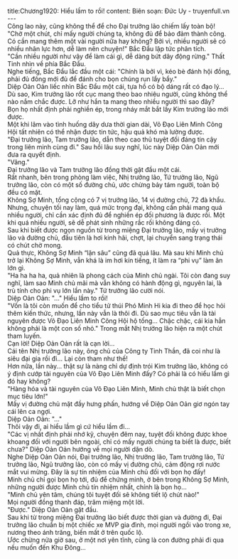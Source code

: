 title:Chương1920: Hiểu lầm to rồi!
content:
Biên soạn: Đức Uy - truyenfull.vn<br>---<br>Công lao này, cũng không thể để cho Đại trưởng lão chiếm lấy toàn bộ!<br>"Chờ một chút, chỉ mấy người chúng ta, không đủ để bảo đảm thành công. Có cần mang thêm một vài người nữa hay không? Bởi vì, nhiều người sẽ có nhiều nhân lực hơn, dễ làm nên chuyện!" Bắc Đẩu lập tức phân tích.<br>"Cần nhiều người như vậy để làm cái gì, dễ dàng bứt dây động rừng." Thất Tinh nhìn về phía Bắc Đẩu.<br>Nghe tiếng, Bắc Đẩu lắc đầu một cái: "Chính là bởi vì, kéo bè đánh hội đồng, phải đủ đông mới đủ để đánh cho bọn chúng run lẩy bẩy."<br>Diệp Oản Oản liếc nhìn Bắc Đẩu một cái, tựa hồ có bộ dáng rất có đạo lý…<br>Dù sao, Kim trưởng lão rốt cục mang theo bao nhiêu người, cũng không thể nào nắm chắc được. Lỡ như hắn ta mang theo nhiều người thì sao đây?<br>Bọn họ nhất định phải nghiền ép, trong nháy mắt bắt lấy Kim trưởng lão mới được.<br>Một khi lâm vào tình huống dây dưa thời gian dài, Võ Đạo Liên Minh Công Hội tất nhiên có thể nhận được tin tức, hậu quả khó mà lường được.<br>"Đại trưởng lão, Tam trưởng lão, dẫn theo cao thủ tuyệt đối đáng tin cậy trong liên minh cùng đi." Sau hồi lâu suy nghĩ, lúc này Diệp Oản Oản mới đưa ra quyết định.<br>"Vâng."<br>Đại trưởng lão và Tam trưởng lão đồng thời gật đầu một cái.<br>Rất nhanh, bên trong phòng làm việc, Nhị trưởng lão, Tứ trưởng lão, Ngũ trưởng lão, còn có một số đường chủ, ước chừng bảy tám người, toàn bộ đều có mặt.<br>Không Sợ Minh, tổng cộng có 7 vị trưởng lão, 14 vị đường chủ, 72 đà khẩu.<br>Nhưng, chuyện tối nay làm, quá mức trọng đại, không cần phải mang quá nhiều người, chỉ cần xác định đủ để nghiền ép đối phương là được rồi. Một khi quá nhiều người, sẽ dễ phát sinh những rắc rối không đáng có.<br>Sau khi biết được ngọn nguồn từ trong miệng Đại trưởng lão, mấy vị trưởng lão và đường chủ, đầu tiên là hơi kinh hãi, chợt, lại chuyển sang trạng thái có chút chờ mong.<br>Quả thực, Không Sợ Minh “lặn sâu” cũng đã quá lâu. Mà sau khi Minh chủ trở lại Không Sợ Minh, vẫn khá là im hơi kín tiếng, ít làm ra “phi vụ” làm ăn lớn gì.<br>"Ha ha ha ha, quả nhiên là phong cách của Minh chủ ngài. Tôi còn đang suy nghĩ, làm sao Minh chủ mãi mà vẫn không có hành động gì, nguyên lai, là trù tính cho phi vụ lớn lần này." Tứ trưởng lão cười nói.<br>Diệp Oản Oản: "..." Hiểu lầm to rồi!<br>"Vốn là tôi còn muốn để cho tiểu tử thúi Phó Minh Hi kia đi theo để học hỏi thêm kiến thức, nhưng, lần này vẫn là thôi đi. Dù sao mục tiêu vẫn là tài nguyên được Võ Đạo Liên Minh Công Hội hộ tống... Chậc chậc, cái kia hẳn không phải là một con số nhỏ." Trong mắt Nhị trưởng lão hiện ra một chút tham luyến.<br>Cạn lời! Diệp Oản Oản rất là cạn lời…<br>Cái tên Nhị trưởng lão này, ông chủ của Công ty Tinh Thần, đã coi như là siêu đại gia rồi đi... Lại còn tham như thế!<br>Hơn nữa, lần này... thật sự là nàng chỉ dự định trói Kim trưởng lão, không có ý định cướp tài nguyên của Võ Đạo Liên Minh đấy? Có phải là có hiểu lầm gì đó hay không?<br>"Hàng hóa và tài nguyên của Võ Đạo Liên Minh, Minh chủ thật là biết chọn mục tiêu lớn!"<br>Mấy vị đường chủ mặt đầy hưng phấn, hướng về Diệp Oản Oản giơ ngón tay cái lên ca ngợi.<br>Diệp Oản Oản: "..."<br>Thôi vậy đi, ai hiểu lầm gì cứ hiểu lầm đi…<br>"Các vị nhất định phải nhớ kỹ, chuyện đêm nay, tuyệt đối không được khoe khoang đối với người bên ngoài, chỉ có mấy người chúng ta biết là được, biết chưa?" Diệp Oản Oản hướng về mọi người dặn dò.<br>Nghe Diệp Oản Oản nói, Đại trưởng lão, Nhị trưởng lão, Tam trưởng lão, Tứ trưởng lão, Ngũ trưởng lão, còn có mấy vị đường chủ, cảm động rơi nước mắt vui mừng. Đây là sự tín nhiệm của Minh chủ đối với bọn họ đấy!<br>Minh chủ chỉ gọi bọn họ tới, đủ để chứng minh, ở bên trong Không Sợ Minh, những người được Minh chủ tín nhiệm nhất, chính là bọn họ…<br>"Minh chủ yên tâm, chúng tôi tuyệt đối sẽ không tiết lộ chút nào!"<br>Mọi người đồng thanh đáp, trăm miệng một lời.<br>"Được." Diệp Oản Oản gật đầu.<br>Sau khi từ trong miệng Đại trưởng lão biết được thời gian và đường đi, Đại trưởng lão chuẩn bị một chiếc xe MVP gia đình, mọi người ngồi vào trong xe, nương theo ánh trăng, biến mất ở trên quốc lộ.<br>Ước chừng nửa giờ sau, ở một nơi yên tĩnh, cũng là con đường phải đi qua nếu muốn đến Khu Đông…